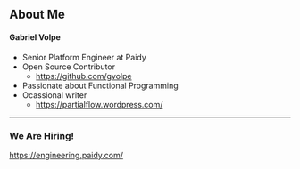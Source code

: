 ## About Me

#### Gabriel Volpe

- Senior Platform Engineer at Paidy
- Open Source Contributor
  + https://github.com/gvolpe
- Passionate about Functional Programming
- Ocassional writer
  + https://partialflow.wordpress.com/

---

### We Are Hiring!

https://engineering.paidy.com/
